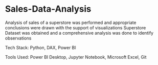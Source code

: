 # Sales-Data-Analysis
Analysis of sales of a superstore was performed and appropriate conclusions were drawn with the support of visualizations
Superstore Dataset was obtained and a comprehensive analysis was done to identify observations

Tech Stack: Python, DAX, Power BI

Tools Used: Power BI Desktop, Jupyter Notebook, Microsoft Excel, Git

